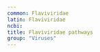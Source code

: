 ```yaml
---
common: Flaviviridae
latin: Flaviviridae
ncbi: 
title: Flaviviridae pathways
group: "Viruses"
---
```

